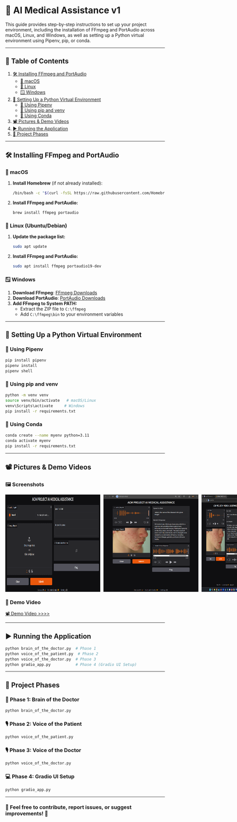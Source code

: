 # 🚀 AI Medical Assistance v1

This guide provides step-by-step instructions to set up your project environment, including the installation of FFmpeg and PortAudio across macOS, Linux, and Windows, as well as setting up a Python virtual environment using Pipenv, pip, or conda.

---

## 📜 Table of Contents

1. [🛠 Installing FFmpeg and PortAudio](#installing-ffmpeg-and-portaudio)
   - [🍏 macOS](#macos)
   - [🐧 Linux](#linux)
   - [🪟 Windows](#windows)
2. [🐍 Setting Up a Python Virtual Environment](#setting-up-a-python-virtual-environment)
   - [🔹 Using Pipenv](#using-pipenv)
   - [🔹 Using pip and venv](#using-pip-and-venv)
   - [🔹 Using Conda](#using-conda)
3. [📽️ Pictures & Demo Videos](#pictures--demo-videos)
4. [▶️ Running the Application](#running-the-application)
5. [📌 Project Phases](#project-phases)

---

## 🛠 Installing FFmpeg and PortAudio

### 🍏 macOS

1. **Install Homebrew** (if not already installed):
   ```bash
   /bin/bash -c "$(curl -fsSL https://raw.githubusercontent.com/Homebrew/install/HEAD/install.sh)"
   ```
2. **Install FFmpeg and PortAudio:**
   ```bash
   brew install ffmpeg portaudio
   ```

### 🐧 Linux (Ubuntu/Debian)

1. **Update the package list:**
   ```bash
   sudo apt update
   ```
2. **Install FFmpeg and PortAudio:**
   ```bash
   sudo apt install ffmpeg portaudio19-dev
   ```

### 🪟 Windows

1. **Download FFmpeg**: [FFmpeg Downloads](https://ffmpeg.org/download.html)
2. **Download PortAudio**: [PortAudio Downloads](http://www.portaudio.com/download.html)
3. **Add FFmpeg to System PATH:**
   - Extract the ZIP file to `C:\ffmpeg`
   - Add `C:\ffmpeg\bin` to your environment variables

---

## 🐍 Setting Up a Python Virtual Environment

### 🔹 Using Pipenv
```bash
pip install pipenv
pipenv install
pipenv shell
```

### 🔹 Using pip and venv
```bash
python -m venv venv
source venv/bin/activate   # macOS/Linux
venv\Scripts\activate     # Windows
pip install -r requirements.txt
```

### 🔹 Using Conda
```bash
conda create --name myenv python=3.11
conda activate myenv
pip install -r requirements.txt
```

---

## 📽️ Pictures & Demo Videos

### 🖼 Screenshots
<div style="display: flex; gap: 10px;">
    <img src="assets/sample_screenshot_2.png" alt="Sample Screenshot" width="300">
    <img src="assets/img2.png" alt="Screenshot 2" width="300">
    <img src="assets/img3.png" alt="Screenshot 3" width="300">
   <img src="assets/img4.png" alt="Screenshot 4" width="300">
</div>

### 🎥 Demo Video
<a href="https://drive.google.com/file/d/1mj-PPXVoB7rFkZY0TrEMAi0l6N3ncYbT/view?usp=sharing">
  📽️ Demo Video >>>>
   
</a>


---

## ▶️ Running the Application

```bash
python brain_of_the_doctor.py  # Phase 1
python voice_of_the_patient.py  # Phase 2
python voice_of_the_doctor.py  # Phase 3
python gradio_app.py           # Phase 4 (Gradio UI Setup)
```

---

## 📌 Project Phases

### 🏥 Phase 1: Brain of the Doctor
```bash
python brain_of_the_doctor.py
```

### 🎙 Phase 2: Voice of the Patient
```bash
python voice_of_the_patient.py
```

### 🎙 Phase 3: Voice of the Doctor
```bash
python voice_of_the_doctor.py
```

### 💻 Phase 4: Gradio UI Setup
```bash
python gradio_app.py
```

---

### 📩 Feel free to contribute, report issues, or suggest improvements! 🚀
